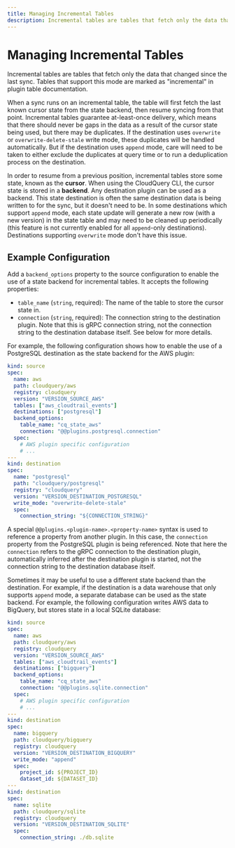```yaml
---
title: Managing Incremental Tables
description: Incremental tables are tables that fetch only the data that changed since the last sync. Tables that support this mode are marked as "incremental" in plugin table documentation.
---
```


# Managing Incremental Tables

Incremental tables are tables that fetch only the data that changed since the last sync. Tables that support this mode are marked as "incremental" in plugin table documentation.

When a sync runs on an incremental table, the table will first fetch the last known cursor state from the state backend, then resume syncing from that point. Incremental tables guarantee at-least-once delivery, which means that there should never be gaps in the data as a result of the cursor state being used, but there may be duplicates. If the destination uses `overwrite` or `overwrite-delete-stale` write mode, these duplicates will be handled automatically. But if the destination uses `append` mode, care will need to be taken to either exclude the duplicates at query time or to run a deduplication process on the destination. 

In order to resume from a previous position, incremental tables store some state, known as the **cursor**. When using the CloudQuery CLI, the cursor state is stored in a **backend**. Any destination plugin can be used as a backend. This state destination is often the same destination data is being written to for the sync, but it doesn't need to be. In some destinations which support `append` mode, each state update will generate a new row (with a new version) in the state table and may need to be cleaned up periodically (this feature is not currently enabled for all `append`-only destinations). Destinations supporting `overwrite` mode don't have this issue.

## Example Configuration

Add a `backend_options` property to the source configuration to enable the use of a state backend for incremental tables. It accepts the following properties:

 - `table_name` (`string`, required): The name of the table to store the cursor state in.
 - `connection` (`string`, required): The connection string to the destination plugin. Note that this is gRPC connection string, not the connection string to the destination database itself. See below for more details.

For example, the following configuration shows how to enable the use of a PostgreSQL destination as the state backend for the AWS plugin:  

```yaml
kind: source
spec:
  name: aws
  path: cloudquery/aws
  registry: cloudquery
  version: "VERSION_SOURCE_AWS"
  tables: ["aws_cloudtrail_events"]
  destinations: ["postgresql"]
  backend_options:
    table_name: "cq_state_aws"
    connection: "@@plugins.postgresql.connection"
  spec:
    # AWS plugin specific configuration
    # ...
---
kind: destination
spec:
  name: "postgresql"
  path: "cloudquery/postgresql"
  registry: "cloudquery"
  version: "VERSION_DESTINATION_POSTGRESQL"
  write_mode: "overwrite-delete-stale"
  spec:
    connection_string: "${CONNECTION_STRING}"
```

A special `@@plugins.<plugin-name>.<property-name>` syntax is used to reference a property from another plugin. In this case, the `connection` property from the PostgreSQL plugin is being referenced. Note that here the `connection` refers to the gRPC connection to the destination plugin, automatically inferred after the destination plugin is started, not the connection string to the destination database itself.

Sometimes it may be useful to use a different state backend than the destination. For example, if the destination is a data warehouse that only supports `append` mode, a separate database can be used as the state backend. For example, the following configuration writes AWS data to BigQuery, but stores state in a local SQLite database:

```yaml
kind: source
spec:
  name: aws
  path: cloudquery/aws
  registry: cloudquery
  version: "VERSION_SOURCE_AWS"
  tables: ["aws_cloudtrail_events"]
  destinations: ["bigquery"]
  backend_options:
    table_name: "cq_state_aws"
    connection: "@@plugins.sqlite.connection"
  spec:
    # AWS plugin specific configuration
    # ...
---
kind: destination
spec:
  name: bigquery
  path: cloudquery/bigquery
  registry: cloudquery
  version: "VERSION_DESTINATION_BIGQUERY"
  write_mode: "append"
  spec:
    project_id: ${PROJECT_ID}
    dataset_id: ${DATASET_ID}
---
kind: destination
spec:
  name: sqlite
  path: cloudquery/sqlite
  registry: cloudquery
  version: "VERSION_DESTINATION_SQLITE"
  spec:
    connection_string: ./db.sqlite
``` 